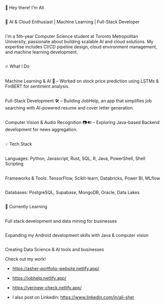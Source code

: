 👋 Hey there! I'm Ali
##
🚀 AI & Cloud Enthusiast | Machine Learning | Full-Stack Developer
##
##
I'm a 5th-year Computer Science student at Toronto Metropolitan University, passionate about building scalable AI and cloud solutions. My expertise includes CI/CD pipeline design, cloud environment management, and machine learning development.
##
##
🔥 What I Do
##
Machine Learning & AI 🤖 – Worked on stock price prediction using LSTMs & FinBERT for sentiment analysis.
##
Full-Stack Development 🛠️ – Building JobHelp, an app that simplifies job searching with AI-powered resume and cover letter generation.
##
Computer Vision & Audio Recognition 📷🔊 – Exploring Java-based Backend development for news aggregation.
##
💡 Tech Stack
##
Languages: Python, Javascript, Rust, SQL, R, Java, PowerShell, Shell Scripting
##
Frameworks & Tools: TensorFlow, Scikit-learn, Databricks, Power BI, MLflow
##
Databases: PostgreSQL, Supabase, MongoDB, Oracle, Data Lakes
##
🌱 Currently Learning
##
Full stack development and data mining for businesses
##
Expanding my Android development skills with Java & computer vision
##
Creating Data Science & AI tools and businesses

Check out my work!
- https://asher-portfolio-website.netlify.app/
- https://jobhelp.netlify.app/
- https://verinew-check.netlify.app/

- I also post on Linkedin: https://www.linkedin.com/in/ali-sher
